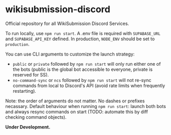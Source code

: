 # wikisubmission-discord

Official repository for all WikiSubmission Discord Services.

To run locally, use `npm run start`. A .env file is required with `SUPABASE_URL` and `SUPABASE_API_KEY` defined. In production, `NODE_ENV` should be set to `production`.

You can use CLI arguments to customize the launch strategy:

- `public` or `private` followed by `npm run start` will only run either one of the bots (public is the global bot accessible to everyone, private is reserved for SS).
- `no-command-sync` or `ncs` followed by `npm run start` will not re-sync commands from local to Discord's API (avoid rate limits when frequently restarting).

Note: the order of arguments do not matter. No dashes or prefixes necassary. Default behaviour when running `npm run start`: launch both bots and always resync commands on start (TODO: automate this by diff checking command objects).

**Under Development.**
